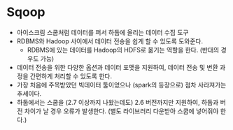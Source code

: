 # Sqoop
- 아이스크림 스쿱처럼 데이터를 퍼서 하둡에 올리는 데이터 수집 도구
- RDBMS와 Hadoop 사이에서 데이터 전송을 쉽게 할 수 있도록 도와준다.
  - RDBMS에 있는 데이터를 Hadoop의 HDFS로 옮기는 역할을 한다. (반대의 경우도 가능)
- 데이터 전송을 위한 다양한 옵션과 데이터 포맷을 지원하여, 데이터 전송 및 변환 과정을 간편하게 처리할 수 있도록 한다.
- 가장 처음에 주목받았던 빅데이터 툴이었으나 (spark의 등장으로) 점차 사라져가는 추세이다.
- 하둡에서는 스쿱을 (2.7 이상까지 나왔는데도) 2.6 버전까지만 지원하여, 하둡과 버전 차이가 날 경우 오류가 발생한다. (별도 라이브러리 다운받아 스쿱에 넣어줘야 한다.)